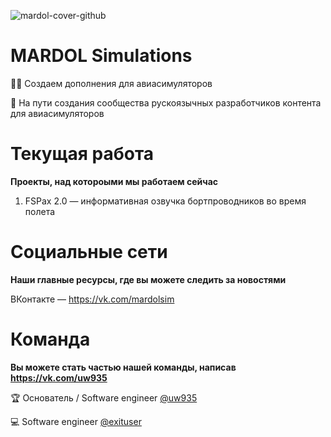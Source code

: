 ![mardol-cover-github](https://github.com/mardolsimulations/.github/assets/74175088/1ed35d42-a731-4696-b7eb-c38e00131781)

# MARDOL Simulations
🙋‍♀️ Создаем дополнения для авиасимуляторов

🚀 На пути создания сообщества рускоязычных разработчиков контента для авиасимуляторов

# Текущая работа
**Проекты, над котороыми мы работаем сейчас**

1. FSPax 2.0 — информативная озвучка бортпроводников во время полета

# Социальные сети
**Наши главные ресурсы, где вы можете следить за новостями**

ВКонтакте — https://vk.com/mardolsim

# Команда
**Вы можете стать частью нашей команды, написав https://vk.com/uw935**

🏆 Основатель / Software engineer [@uw935](https://github.com/uw935/)

💻 Software engineer [@exituser](https://github.com/exituser)
